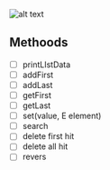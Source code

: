 ![alt text](https://www.studytonight.com/code/python/ds/images/doubly-linked-list-1.png)

 ## Methoods

- [ ] printLIstData
- [ ] addFirst
- [ ] addLast
- [ ] getFirst
- [ ] getLast
- [ ] set(value, E element)
- [ ] search
- [ ] delete first hit
- [ ] delete all hit
- [ ] revers
